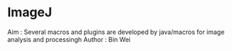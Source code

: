 # ImageJ
Aim : Several macros and plugins are developed by java/macros for image analysis and processingh
Author : Bin Wei
